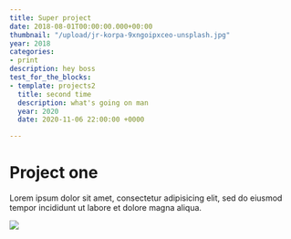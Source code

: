 ```yaml
---
title: Super project
date: 2018-08-01T00:00:00.000+00:00
thumbnail: "/upload/jr-korpa-9xngoipxceo-unsplash.jpg"
year: 2018
categories:
- print
description: hey boss
test_for_the_blocks:
- template: projects2
  title: second time
  description: what's going on man
  year: 2020
  date: 2020-11-06 22:00:00 +0000

---
```

# Project one

Lorem ipsum dolor sit amet, consectetur adipisicing elit, sed do eiusmod tempor incididunt ut labore et dolore magna aliqua.

![](/upload/jr-korpa-9xngoipxceo-unsplash.jpg)